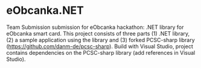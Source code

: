 # eObcanka.NET
Team Submission submission for eObcanka hackathon: .NET library for eObcanka smart card. This project consists of three parts (1) .NET library, (2) a sample application using the library and (3) forked PCSC-sharp library (https://github.com/danm-de/pcsc-sharp). Build with Visual Studio, project contains dependencies on the PCSC-sharp library (add references in Visual Studio).

